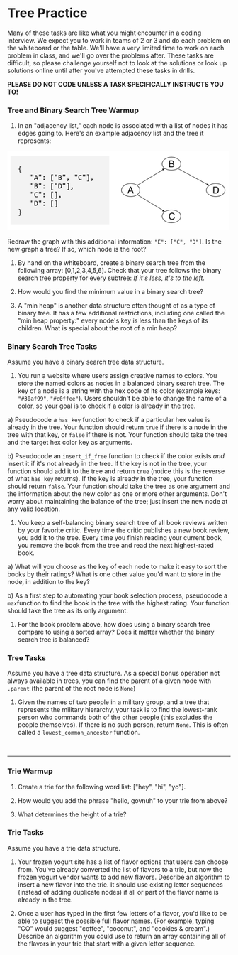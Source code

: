# Tree Practice

Many of these tasks are like what you might encounter in a coding interview. We expect you to work in teams of 2 or 3 and do each problem on the whiteboard or the table.  We'll have a very limited time to work on each problem in class, and we'll go over the problems after.  These tasks are difficult, so please challenge yourself not to look at the solutions or look up solutions online until after you've attempted these tasks in drills.

**PLEASE DO NOT CODE UNLESS A TASK SPECIFICALLY INSTRUCTS YOU TO!**

### Tree and Binary Search Tree Warmup


1. In an "adjacency list," each node is associated with a list of nodes it has edges going to. Here's an example adjacency list and the tree it represents:

  <img src="../images/adjacency-list.png" width="500px">

  Redraw the graph with this additional information:  `"E": ["C", "D"]`. Is the new graph a tree? If so, which node is the root?

1. By hand on the whiteboard, create a binary search tree from the following array: [0,1,2,3,4,5,6]. Check that your tree follows the binary search tree property for every subtree: *If it's less, it's to the left.*

1. How would you find the minimum value in a binary search tree?

1. A "min heap" is another data structure often thought of as a type of binary tree. It has a few additional restrictions, including one called the "min heap property:" every node's key is less than the keys of its children. What is special about the root of a min heap?  

### Binary Search Tree Tasks

Assume you have a binary search tree data structure.

1. You run a website where users assign creative names to colors. You store the named colors as nodes in a balanced binary search tree. The key of a node is a string with the hex code of its color (example keys:  `"#30af99"`, `"#c0ffee"`). Users shouldn't be able to change the name of a color, so your goal is to check if a color is already in the tree.  

  a) Pseudocode a `has_key` function to check if a particular hex value is already in the tree.  Your function should return `true` if there is a node in the tree with that key, or `false` if there is not. Your function should take the tree and the target hex color key as arguments.

  b) Pseudocode an `insert_if_free` function to check if the color exists *and* insert it if it's not already in the tree. If the key is not in the tree, your function should add it to the tree and return `true` (notice this is the reverse of what `has_key` returns).  If the key is already in the tree, your function should return `false`. Your function should take the tree as one argument and the information about the new color as one or more other arguments.  Don't worry about maintaining the balance of the tree; just insert the new node at any valid location.

1. You keep a self-balancing binary search tree of all book reviews written by your favorite critic. Every time the critic publishes a new book review, you add it to the tree. Every time you finish reading your current book, you remove the book from the tree and read the next highest-rated book.

 a) What will you choose as the key of each node to make it easy to sort the books by their ratings? What is one other value you'd want to store in the node, in addition to the key?

 b) As a first step to automating your book selection process, pseudocode a `max`function to find the book in the tree with the highest rating. Your function should take the tree as its only argument.
 
1. For the book problem above, how does using a binary search tree compare to using a sorted array?  Does it matter whether the binary search tree is balanced?
 
 
### Tree Tasks


Assume you have a tree data structure. As a special bonus operation not always available in trees, you can find the parent of a given node with `.parent` (the parent of the root node is `None`)

1. Given the names of two people in a military group, and a tree that represents the military hierarchy, your task is to find the lowest-rank person who commands both of the other people (this excludes the people themselves). If there is no such person, return `None`.  This is often called a  `lowest_common_ancestor` function.


<br>
<hr>

### Trie Warmup

1. Create a trie for the following word list: ["hey", "hi", "yo"].

1. How would you add the phrase "hello, govnuh" to your trie from above?

1. What determines the height of a trie?  


### Trie Tasks


Assume you have a trie data structure.

1. Your frozen yogurt site has a list of flavor options that users can choose from. You've already converted the list of flavors to a trie, but now the frozen yogurt vendor wants to add new flavors. Describe an algorithm to insert a new flavor into the trie. It should use existing letter sequences (instead of adding duplicate nodes) if all or part of the flavor name is already in the tree.

1. Once a user has typed in the first few letters of a flavor, you'd like to be able to suggest the possible full flavor names. (For example, typing "CO" would suggest "coffee", "coconut", and "cookies & cream".) Describe an algorithm you could use to return an array containing all of the flavors in your trie that start with a given letter sequence.

